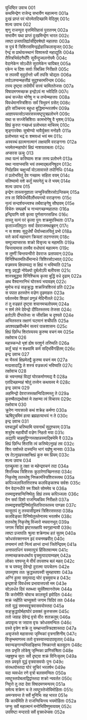 युधिष्ठिर उवाच	001  
कथमिन्द्रेण राजेन्द्र सभार्येण महात्मना	001a  
दुःखं प्राप्तं परं घोरमेतदिच्छामि वेदितुम्	001c  
शल्य उवाच	002  
शृणु राजन्पुरा वृत्तमितिहासं पुरातनम्	002a  
सभार्येण यथा प्राप्तं दुःखमिन्द्रेण भारत	002c  
त्वष्टा प्रजापतिर्ह्यासीद्देवश्रेष्ठो महातपाः	003a  
स पुत्रं वै त्रिशिरसमिन्द्रद्रोहात्किलासृजत्	003c  
ऐन्द्रं स प्रार्थयत्स्थानं विश्वरूपो महाद्युतिः	004a  
तैस्त्रिभिर्वदनैर्घोरैः सूर्येन्दुज्वलनोपमैः	004c  
वेदानेकेन सोऽधीते सुरामेकेन चापिबत्	005a  
एकेन च दिशः सर्वाः पिबन्निव निरीक्षते	005c  
स तपस्वी मृदुर्दान्तो धर्मे तपसि चोद्यतः	006a  
तपोऽतप्यन्महत्तीव्रं सुदुश्चरमरिन्दम	006c  
तस्य दृष्ट्वा तपोवीर्यं सत्त्वं चामिततेजसः	007a  
विषादमगमच्छक्र इन्द्रोऽयं मा भवेदिति	007c  
कथं सज्जेत भोगेषु न च तप्येन्महत्तपः	008a  
विवर्धमानस्त्रिशिराः सर्वं त्रिभुवनं ग्रसेत्	008c  
इति सञ्चिन्त्य बहुधा बुद्धिमान्भरतर्षभ	009a  
आज्ञापयत्सोऽप्सरसस्त्वष्टृपुत्रप्रलोभने	009c  
यथा स सज्जेत्त्रिशिराः कामभोगेषु वै भृशम्	010a  
क्षिप्रं कुरुत गच्छध्वं प्रलोभयत माचिरम्	010c  
शृङ्गारवेषाः सुश्रोण्यो भावैर्युक्ता मनोहरैः	011a  
प्रलोभयत भद्रं वः शमयध्वं भयं मम	011c  
अस्वस्थं ह्यात्मनात्मानं लक्षयामि वराङ्गनाः	012a  
भयमेतन्महाघोरं क्षिप्रं नाशयताबलाः	012c  
अप्सरस ऊचुः	013  
तथा यत्नं करिष्यामः शक्र तस्य प्रलोभने	013a  
यथा नावाप्स्यसि भयं तस्माद्बलनिषूदन	013c  
निर्दहन्निव चक्षुर्भ्यां योऽसावास्ते तपोनिधिः	014a  
तं प्रलोभयितुं देव गच्छामः सहिता वयम्	014c  
यतिष्यामो वशे कर्तुं व्यपनेतुं च ते भयम्	014e  
शल्य उवाच	015  
इन्द्रेण तास्त्वनुज्ञाता जग्मुस्त्रिशिरसोऽन्तिकम्	015a  
तत्र ता विविधैर्भावैर्लोभयन्त्यो वराङ्गनाः	015c  
नृत्यं सन्दर्शयन्त्यश्च तथैवाङ्गेषु सौष्ठवम्	015e  
विचेरुः सम्प्रहर्षं च नाभ्यगच्छन्महातपाः	016a  
इन्द्रियाणि वशे कृत्वा पूर्णसागरसन्निभः	016c  
तास्तु यत्नं परं कृत्वा पुनः शक्रमुपस्थिताः	017a  
कृताञ्जलिपुटाः सर्वा देवराजमथाब्रुवन्	017c  
न स शक्यः सुदुर्धर्षो धैर्याच्चालयितुं प्रभो	018a  
यत्ते कार्यं महाभाग क्रियतां तदनन्तरम्	018c  
सम्पूज्याप्सरसः शक्रो विसृज्य च महामतिः	019a  
चिन्तयामास तस्यैव वधोपायं महात्मनः	019c  
स तूष्णीं चिन्तयन्वीरो देवराजः प्रतापवान्	020a  
विनिश्चितमतिर्धीमान्वधे त्रिशिरसोऽभवत्	020c  
वज्रमस्य क्षिपाम्यद्य स क्षिप्रं न भविष्यति	021a  
शत्रुः प्रवृद्धो नोपेक्ष्यो दुर्बलोऽपि बलीयसा	021c  
शास्त्रबुद्ध्या विनिश्चित्य कृत्वा बुद्धिं वधे दृढाम्	022a  
अथ वैश्वानरनिभं घोररूपं भयावहम्	022c  
मुमोच वज्रं सङ्क्रुद्धः शक्रस्त्रिशिरसं प्रति	022e  
स पपात हतस्तेन वज्रेण दृढमाहतः	023a  
पर्वतस्येव शिखरं प्रणुन्नं मेदिनीतले	023c  
तं तु वज्रहतं दृष्ट्वा शयानमचलोपमम्	024a  
न शर्म लेभे देवेन्द्रो दीपितस्तस्य तेजसा	024c  
हतोऽपि दीप्ततेजाः स जीवन्निव च दृश्यते	024e  
अभितस्तत्र तक्षाणं घटमानं शचीपतिः	025a  
अपश्यदब्रवीच्चैनं सत्वरं पाकशासनः	025c  
क्षिप्रं छिन्धि शिरांस्यस्य कुरुष्व वचनं मम	025e  
तक्षोवाच	026  
महास्कन्धो भृशं ह्येष परशुर्न तरिष्यति	026a  
कर्तुं चाहं न शक्ष्यामि कर्म सद्भिर्विगर्हितम्	026c  
इन्द्र उवाच	027  
मा भैस्त्वं क्षिप्रमेतद्वै कुरुष्व वचनं मम	027a  
मत्प्रसादाद्धि ते शस्त्रं वज्रकल्पं भविष्यति	027c  
तक्षोवाच	028  
कं भवन्तमहं विद्यां घोरकर्माणमद्य वै	028a  
एतदिच्छाम्यहं श्रोतुं तत्त्वेन कथयस्व मे	028c  
इन्द्र उवाच	029  
अहमिन्द्रो देवराजस्तक्षन्विदितमस्तु ते	029a  
कुरुष्वैतद्यथोक्तं मे तक्षन्मा त्वं विचारय	029c  
तक्षोवाच	030  
क्रूरेण नापत्रपसे कथं शक्रेह कर्मणा	030a  
ऋषिपुत्रमिमं हत्वा ब्रह्महत्याभयं न ते	030c  
इन्द्र उवाच	031  
पश्चाद्धर्मं चरिष्यामि पावनार्थं सुदुश्चरम्	031a  
शत्रुरेष महावीर्यो वज्रेण निहतो मया	031c  
अद्यापि चाहमुद्विग्नस्तक्षन्नस्माद्बिभेमि वै	032a  
क्षिप्रं छिन्धि शिरांसि त्वं करिष्येऽनुग्रहं तव	032c  
शिरः पशोस्ते दास्यन्ति भागं यज्ञेषु मानवाः	033a  
एष तेऽनुग्रहस्तक्षन्क्षिप्रं कुरु मम प्रियम्	033c  
शल्य उवाच	034  
एतच्छ्रुत्वा तु तक्षा स महेन्द्रवचनं तदा	034a  
शिरांस्यथ त्रिशिरसः कुठारेणाच्छिनत्तदा	034c  
निकृत्तेषु ततस्तेषु निष्क्रामंस्त्रिशिरास्त्वथ	035a  
कपिञ्जलास्तित्तिराश्च कलविङ्काश्च सर्वशः	035c  
येन वेदानधीते स्म पिबते सोममेव च	036a  
तस्माद्वक्त्रान्विनिष्पेतुः क्षिप्रं तस्य कपिञ्जलाः	036c  
येन सर्वा दिशो राजन्पिबन्निव निरीक्षते	037a  
तस्माद्वक्त्राद्विनिष्पेतुस्तित्तिरास्तस्य पाण्डव	037c  
यत्सुरापं तु तस्यासीद्वक्त्रं त्रिशिरसस्तदा	038a  
कलविङ्का विनिष्पेतुस्तेनास्य भरतर्षभ	038c  
ततस्तेषु निकृत्तेषु विज्वरो मघवानभूत्	039a  
जगाम त्रिदिवं हृष्टस्तक्षापि स्वगृहान्ययौ	039c  
त्वष्टा प्रजापतिः श्रुत्वा शक्रेणाथ हतं सुतम्	040a  
क्रोधसंरक्तनयन इदं वचनमब्रवीत्	040c  
तप्यमानं तपो नित्यं क्षान्तं दान्तं जितेन्द्रियम्	041a  
अनापराधिनं यस्मात्पुत्रं हिंसितवान्मम	041c  
तस्माच्छक्रवधार्थाय वृत्रमुत्पादयाम्यहम्	042a  
लोकाः पश्यन्तु मे वीर्यं तपसश्च बलं महत्	042c  
स च पश्यतु देवेन्द्रो दुरात्मा पापचेतनः	042e  
उपस्पृश्य ततः क्रुद्धस्तपस्वी सुमहायशाः	043a  
अग्निं हुत्वा समुत्पाद्य घोरं वृत्रमुवाच ह	043c  
इन्द्रशत्रो विवर्धस्व प्रभावात्तपसो मम	043e  
सोऽवर्धत दिवं स्तब्ध्वा सूर्यवैश्वानरोपमः	044a  
किं करोमीति चोवाच कालसूर्य इवोदितः	044c  
शक्रं जहीति चाप्युक्तो जगाम त्रिदिवं ततः	044e  
ततो युद्धं समभवद्वृत्रवासवयोस्तदा	045a  
सङ्क्रुद्धयोर्महाघोरं प्रसक्तं कुरुसत्तम	045c  
ततो जग्राह देवेन्द्रं वृत्रो वीरः शतक्रतुम्	046a  
अपावृत्य स जग्रास वृत्रः क्रोधसमन्वितः	046c  
ग्रस्ते वृत्रेण शक्रे तु सम्भ्रान्तास्त्रिदशास्तदा	047a  
असृजंस्ते महासत्त्वा जृम्भिकां वृत्रनाशिनीम्	047c  
विजृम्भमाणस्य ततो वृत्रस्यास्यादपावृतात्	048a  
स्वान्यङ्गान्यभिसङ्क्षिप्य निष्क्रान्तो बलसूदनः	048c  
ततः प्रभृति लोकेषु जृम्भिका प्राणिसंश्रिता	048e  
जहृषुश्च सुराः सर्वे दृष्ट्वा शक्रं विनिःसृतम्	049a  
ततः प्रववृते युद्धं वृत्रवासवयोः पुनः	049c  
संरब्धयोस्तदा घोरं सुचिरं भरतर्षभ	049e  
यदा व्यवर्धत रणे वृत्रो बलसमन्वितः	050a  
त्वष्टुस्तपोबलाद्विद्वांस्तदा शक्रो न्यवर्तत	050c  
निवृत्ते तु तदा देवा विषादमगमन्परम्	051a  
समेत्य शक्रेण च ते त्वष्टुस्तेजोविमोहिताः	051c  
अमन्त्रयन्त ते सर्वे मुनिभिः सह भारत	051e  
किं कार्यमिति ते राजन्विचिन्त्य भयमोहिताः	052a  
जग्मुः सर्वे महात्मानं मनोभिर्विष्णुमव्ययम्	052c  
उपविष्टा मन्दराग्रे सर्वे वृत्रवधेप्सवः	052e  

